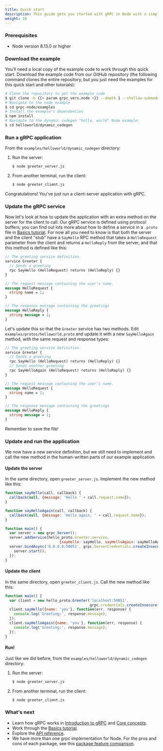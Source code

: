 ```yaml
---
title: Quick start
description: This guide gets you started with gRPC in Node with a simple working example.
weight: 10
---
```



### Prerequisites

- Node version 8.13.0 or higher

### Download the example

You'll need a local copy of the example code to work through this quick start.
Download the example code from our GitHub repository (the following command
clones the entire repository, but you just need the examples for this quick start
and other tutorials):

```sh
# Clone the repository to get the example code
$ git clone -b {{< param grpc_vers.node >}} --depth 1 --shallow-submodules https://github.com/grpc/grpc-node
# Navigate to the node example
$ cd grpc-node/examples
# Install the example's dependencies
$ npm install
# Navigate to the dynamic codegen "hello, world" Node example:
$ cd helloworld/dynamic_codegen
```

### Run a gRPC application

From the `examples/helloworld/dynamic_codegen` directory:

 1. Run the server:

    ```sh
    $ node greeter_server.js
    ```

 2. From another terminal, run the client:

    ```sh
    $ node greeter_client.js
    ```

Congratulations! You've just run a client-server application with gRPC.

### Update the gRPC service

Now let's look at how to update the application with an extra method on the
server for the client to call. Our gRPC service is defined using protocol
buffers; you can find out lots more about how to define a service in a `.proto`
file in [Basics tutorial](../basics/). For now all you need
to know is that both the server and the client "stub" have a `SayHello` RPC
method that takes a `HelloRequest` parameter from the client and returns a
`HelloReply` from the server, and that this method is defined like this:


```proto
// The greeting service definition.
service Greeter {
  // Sends a greeting
  rpc SayHello (HelloRequest) returns (HelloReply) {}
}

// The request message containing the user's name.
message HelloRequest {
  string name = 1;
}

// The response message containing the greetings
message HelloReply {
  string message = 1;
}
```

Let's update this so that the `Greeter` service has two methods. Edit
`examples/protos/helloworld.proto` and update it with a new `SayHelloAgain`
method, with the same request and response types:

```proto
// The greeting service definition.
service Greeter {
  // Sends a greeting
  rpc SayHello (HelloRequest) returns (HelloReply) {}
  // Sends another greeting
  rpc SayHelloAgain (HelloRequest) returns (HelloReply) {}
}

// The request message containing the user's name.
message HelloRequest {
  string name = 1;
}

// The response message containing the greetings
message HelloReply {
  string message = 1;
}
```

Remember to save the file!

### Update and run the application

We now have a new service definition, but we still need to implement and call
the new method in the human-written parts of our example application.

#### Update the server

In the same directory, open `greeter_server.js`. Implement the new method like
this:

```js
function sayHello(call, callback) {
  callback(null, {message: 'Hello ' + call.request.name});
}

function sayHelloAgain(call, callback) {
  callback(null, {message: 'Hello again, ' + call.request.name});
}

function main() {
  var server = new grpc.Server();
  server.addService(hello_proto.Greeter.service,
                         {sayHello: sayHello, sayHelloAgain: sayHelloAgain});
  server.bindAsync('0.0.0.0:50051', grpc.ServerCredentials.createInsecure(), () => {
    server.start();
  });
}
```

#### Update the client

In the same directory, open `greeter_client.js`. Call the new method like this:

```js
function main() {
  var client = new hello_proto.Greeter('localhost:50051',
                                       grpc.credentials.createInsecure());
  client.sayHello({name: 'you'}, function(err, response) {
    console.log('Greeting:', response.message);
  });
  client.sayHelloAgain({name: 'you'}, function(err, response) {
    console.log('Greeting:', response.message);
  });
}
```

#### Run!

Just like we did before, from the `examples/helloworld/dynamic_codegen` directory:

 1. Run the server:

    ```sh
    $ node greeter_server.js
    ```

 2. From another terminal, run the client:

    ```sh
    $ node greeter_client.js
    ```

### What's next

- Learn how gRPC works in [Introduction to gRPC](/docs/what-is-grpc/introduction/)
  and [Core concepts](/docs/what-is-grpc/core-concepts/).
- Work through the [Basics tutorial](../basics/).
- Explore the [API reference](../api).
- We have more than one grpc implementation for Node. For the pros and cons of
  each package, see this [package feature comparison][].

[package feature comparison]: https://github.com/grpc/grpc-node/blob/master/PACKAGE-COMPARISON.md
